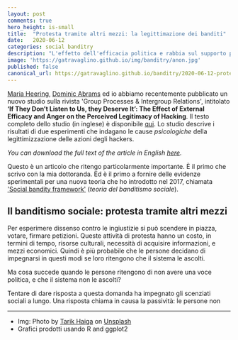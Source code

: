 ```yaml
---
layout: post
comments: true
hero_height: is-small
title:  "Protesta tramite altri mezzi: la legittimazione dei banditi"
date:   2020-06-12
categories: social banditry
description: "L'effetto dell'efficacia politica e rabbia sul supporto per i banditi sociali"
image: 'https://gatravaglino.github.io/img/banditry/anon.jpg'
published: false
canonical_url: https://gatravaglino.github.io/banditry/2020-06-12-protest-bandits.markdown.html
---
```

[Maria Heering](https://www.kent.ac.uk/psychology/people/328/www.kent.ac.uk/psychology/people/328/heering-maria), [Dominic Abrams](https://www.kent.ac.uk/psychology/people/212/www.kent.ac.uk/psychology/people/212/abrams-dominic) ed io abbiamo recentemente pubblicato un nuovo studio sulla rivista 'Group Processes & Intergroup Relations', intitolato **‘If They Don’t Listen to Us, they Deserve It’: The Effect of External Efficacy and Anger on the Perceived Legitimacy of Hacking**. Il testo completo dello studio (in inglese) è disponibile [qui](https://kar.kent.ac.uk/81609/3/If%20they%20don%27t%20listen%20to%20us%20they%20deserve%20it.pdf). Lo studio descrive i risultati di due esperimenti che indagano le cause *psicologiche* della legittimizzazione delle azioni degli hackers. 

*You can download the full text of the article in English [here](https://kar.kent.ac.uk/81609/3/If%20they%20don%27t%20listen%20to%20us%20they%20deserve%20it.pdf).* 

Questo è un articolo che ritengo particolarmente importante. È il primo che scrivo con la mia dottoranda. Ed è il primo a fornire delle evidenze sperimentali per una nuova teoria che ho introdotto nel 2017, chiamata ['Social bandity framework'](https://journals.sagepub.com/doi/full/10.1177/1368430217722037) (*teoria del banditismo sociale*).

## Il banditismo sociale: protesta tramite altri mezzi

Per esperimere dissenso contro le ingiustizie si può scendere in piazza, votare, firmare petizioni. Queste attività di protesta hanno un costo, in termini di tempo, risorse culturali, necessità di acquisire informazioni, e mezzi economici. Quindi è più probabile che le persone decidano di impegnarsi in questi modi se loro ritengono che il sistema le ascolti.  

Ma cosa succede quando le persone ritengono di non avere una voce politica, e che il sistema non le ascolti? 

Tentare di dare risposta a questa domanda ha impegnato gli scenziati sociali a lungo. Una risposta chiama in causa la passività: le persone non 




***
- Img: Photo by [Tarik Haiga](https://unsplash.com/@tar1k) on [Unsplash](https://unsplash.com)
- Grafici prodotti usando R and ggplot2
